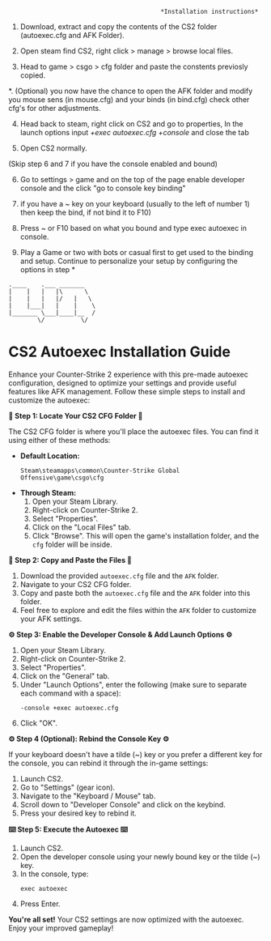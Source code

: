                                               *Installation instructions*

1. Download, extract and copy the contents of the CS2 folder (autoexec.cfg and AFK Folder).

2. Open steam find CS2, right click > manage > browse local files.

3. Head to game > csgo > cfg folder and paste the constents previosly copied.

*. (Optional) you now have the chance to open the AFK folder and modify you mouse sens (in mouse.cfg) and your binds (in bind.cfg) check other cfg's for other adjustments.

4. Head back to steam, right click on CS2 and go to properties, In the launch options input   *+exec autoexec.cfg +console*   and close the tab

5. Open CS2 normally.

(Skip step 6 and 7 if you have the console enabled and bound)

6. Go to settings > game and on the top of the page enable developer console and the click "go to console key binding"

7. if you have a ~ key on your keyboard (usually to the left of number 1) then keep the bind, if not bind it to F10)

8. Press ~ or F10 based on what you bound and type exec autoexec in console.

9. Play a Game or two with bots or casual first to get used to the binding and setup. Continue to personalize your setup by configuring the options in step *

```
.____    .___ _______  
|    |   |   |\      \ 
|    |   |   |/   |   \
|    |___|   |    |    \
|_______ \___|____|__  /
        \/          \/ 
```
# CS2 Autoexec Installation Guide

Enhance your Counter-Strike 2 experience with this pre-made autoexec configuration, designed to optimize your settings and provide useful features like AFK management. Follow these simple steps to install and customize the autoexec:

**📂 Step 1: Locate Your CS2 CFG Folder 📂**

The CS2 CFG folder is where you'll place the autoexec files. You can find it using either of these methods:

* **Default Location:**
  ```
  Steam\steamapps\common\Counter-Strike Global Offensive\game\csgo\cfg
  ```
* **Through Steam:**
  1. Open your Steam Library.
  2. Right-click on Counter-Strike 2.
  3. Select "Properties".
  4. Click on the "Local Files" tab.
  5. Click "Browse". This will open the game's installation folder, and the `cfg` folder will be inside.

**📂 Step 2: Copy and Paste the Files 📂**

1. Download the provided `autoexec.cfg` file and the `AFK` folder.
2. Navigate to your CS2 CFG folder.
3. Copy and paste both the `autoexec.cfg` file and the `AFK` folder into this folder.
4. Feel free to explore and edit the files within the `AFK` folder to customize your AFK settings.

**⚙️ Step 3: Enable the Developer Console & Add Launch Options ⚙️**

1. Open your Steam Library.
2. Right-click on Counter-Strike 2.
3. Select "Properties".
4. Click on the "General" tab.
5. Under "Launch Options", enter the following (make sure to separate each command with a space):
   ```
   -console +exec autoexec.cfg
   ```
6. Click "OK".

**⚙️ Step 4 (Optional): Rebind the Console Key ⚙️**

If your keyboard doesn't have a tilde (~) key or you prefer a different key for the console, you can rebind it through the in-game settings:

1. Launch CS2.
2. Go to "Settings" (gear icon).
3. Navigate to the "Keyboard / Mouse" tab.
4. Scroll down to "Developer Console" and click on the keybind.
5. Press your desired key to rebind it.

**⌨️ Step 5: Execute the Autoexec ⌨️**

1. Launch CS2.
2. Open the developer console using your newly bound key or the tilde (~) key.
3. In the console, type:
   ```
   exec autoexec
   ```
4. Press Enter.

**You're all set!** Your CS2 settings are now optimized with the autoexec. Enjoy your improved gameplay!


